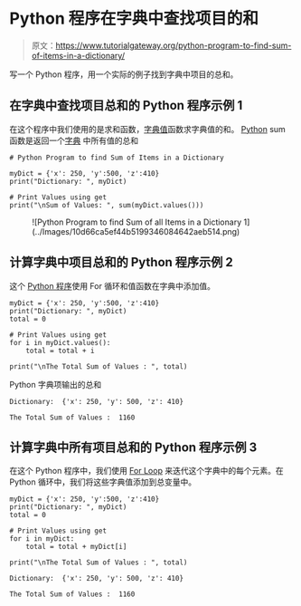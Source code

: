 # Python 程序在字典中查找项目的和

> 原文：<https://www.tutorialgateway.org/python-program-to-find-sum-of-items-in-a-dictionary/>

写一个 Python 程序，用一个实际的例子找到字典中项目的总和。

## 在字典中查找项目总和的 Python 程序示例 1

在这个程序中我们使用的是求和函数，[字典值](https://www.tutorialgateway.org/python-dictionary-values/)函数求字典值的和。 [Python](https://www.tutorialgateway.org/python-tutorial/) sum 函数是返回一个[字典](https://www.tutorialgateway.org/python-dictionary/) 中所有值的总和

```
# Python Program to find Sum of Items in a Dictionary

myDict = {'x': 250, 'y':500, 'z':410}
print("Dictionary: ", myDict)

# Print Values using get
print("\nSum of Values: ", sum(myDict.values()))
```

<figure class="wp-block-image">![Python Program to find Sum of all Items in a Dictionary 1](../Images/10d66ca5ef44b5199346084642aeb514.png)</figure>

## 计算字典中项目总和的 Python 程序示例 2

这个 [Python 程序](https://www.tutorialgateway.org/python-programming-examples/)使用 For 循环和值函数在字典中添加值。

```
myDict = {'x': 250, 'y':500, 'z':410}
print("Dictionary: ", myDict)
total = 0

# Print Values using get
for i in myDict.values():
    total = total + i

print("\nThe Total Sum of Values : ", total)
```

Python 字典项输出的总和

```
Dictionary:  {'x': 250, 'y': 500, 'z': 410}

The Total Sum of Values :  1160
```

## 计算字典中所有项目总和的 Python 程序示例 3

在这个 Python 程序中，我们使用 [For Loop](https://www.tutorialgateway.org/python-for-loop/) 来迭代这个字典中的每个元素。在 Python 循环中，我们将这些字典值添加到总变量中。

```
myDict = {'x': 250, 'y':500, 'z':410}
print("Dictionary: ", myDict)
total = 0

# Print Values using get
for i in myDict:
    total = total + myDict[i]

print("\nThe Total Sum of Values : ", total)
```

```
Dictionary:  {'x': 250, 'y': 500, 'z': 410}

The Total Sum of Values :  1160
```